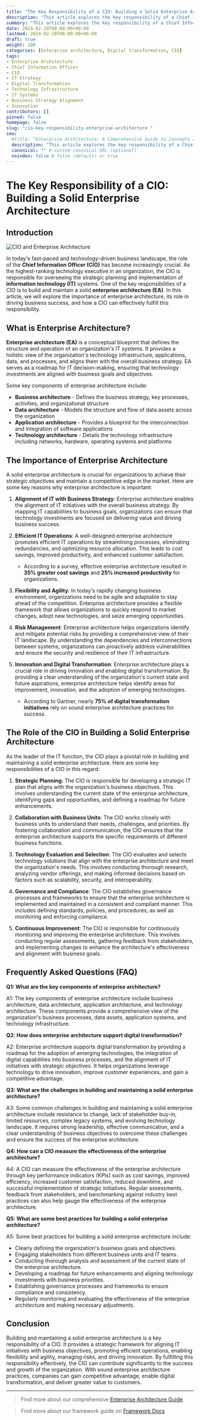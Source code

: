 ```yaml
---
title: "The Key Responsibility of a CIO: Building a Solid Enterprise Architecture"
description: "This article explores the key responsibility of a Chief Information Officer (CIO) to build and maintain solid enterprise architecture. It covers the importance of enterprise architecture, its role in aligning IT with business strategy, driving efficiency and innovation. The article also examines the CIO's responsibilities in strategic planning, stakeholder collaboration, technology evaluation and continuous improvement of the enterprise architecture."
summary: "This article explores the key responsibility of a Chief Information Officer (CIO) to build and maintain solid enterprise architecture. It covers the importance of enterprise architecture, its role in aligning IT with business strategy, driving efficiency and innovation. The article also examines the CIO's responsibilities in strategic planning, stakeholder collaboration, technology evaluation and continuous improvement of the enterprise architecture."
date: 2024-02-20T08:00:00+08:00
lastmod: 2024-02-20T08:00:00+08:00
draft: true
weight: 100
categories: [Enterprise architecture, Digital transformation, CIO]
tags: 
- Enterprise Architecture 
- Chief Information Officer
- CIO
- IT Strategy
- Digital Transformation 
- Technology Infrastructure
- IT Systems
- Business Strategy Alignment
- Innovation
contributors: []
pinned: false
homepage: false
slug: "cio-key-responsibility-enterprise-architecture "
seo:
  #title: "Enterprise Architecture: A Comprehensive Guide to Concepts and Industry Practices" # custom title (optional)
  description: "This article explores the key responsibility of a Chief Information Officer (CIO) to build and maintain solid enterprise architecture. It covers the importance of enterprise architecture, its role in aligning IT with business strategy, driving efficiency and innovation. The article also examines the CIO's responsibilities in strategic planning, stakeholder collaboration, technology evaluation and continuous improvement of the enterprise architecture." # custom description (recommended)
  canonical: "" # custom canonical URL (optional)
  noindex: false # false (default) or true
---
```


# The Key Responsibility of a CIO: Building a Solid Enterprise Architecture

## Introduction

![CIO and Enterprise Architecture](https://cdn.sa.net/2024/02/18/fSt53ILAXTiP72w.png)

In today's fast-paced and technology-driven business landscape, the role of the **Chief Information Officer (CIO)** has become increasingly crucial. As the highest-ranking technology executive in an organization, the CIO is responsible for overseeing the strategic planning and implementation of **information technology (IT)** systems. One of the key responsibilities of a CIO is to build and maintain a solid **enterprise architecture (EA)**. In this article, we will explore the importance of enterprise architecture, its role in driving business success, and how a CIO can effectively fulfill this responsibility.

## What is Enterprise Architecture?

**Enterprise architecture (EA)** is a conceptual blueprint that defines the structure and operation of an organization's IT systems. It provides a holistic view of the organization's technology infrastructure, applications, data, and processes, and aligns them with the overall business strategy. EA serves as a roadmap for IT decision-making, ensuring that technology investments are aligned with business goals and objectives.

Some key components of enterprise architecture include:

- **Business architecture** - Defines the business strategy, key processes, activities, and organizational structure
- **Data architecture** - Models the structure and flow of data assets across the organization
- **Application architecture** - Provides a blueprint for the interconnection and integration of software applications
- **Technology architecture** - Details the technology infrastructure including networks, hardware, operating systems and platforms

## The Importance of Enterprise Architecture

A solid enterprise architecture is crucial for organizations to achieve their strategic objectives and maintain a competitive edge in the market. Here are some key reasons why enterprise architecture is important:

1. **Alignment of IT with Business Strategy**: Enterprise architecture enables the alignment of IT initiatives with the overall business strategy. By mapping IT capabilities to business goals, organizations can ensure that technology investments are focused on delivering value and driving business success.

2. **Efficient IT Operations**: A well-designed enterprise architecture promotes efficient IT operations by streamlining processes, eliminating redundancies, and optimizing resource allocation. This leads to cost savings, improved productivity, and enhanced customer satisfaction.

    - According to a survey, effective enterprise architecture resulted in **35% greater cost savings** and **25% increased productivity** for organizations.

3. **Flexibility and Agility**: In today's rapidly changing business environment, organizations need to be agile and adaptable to stay ahead of the competition. Enterprise architecture provides a flexible framework that allows organizations to quickly respond to market changes, adopt new technologies, and seize emerging opportunities.

4. **Risk Management**: Enterprise architecture helps organizations identify and mitigate potential risks by providing a comprehensive view of their IT landscape. By understanding the dependencies and interconnections between systems, organizations can proactively address vulnerabilities and ensure the security and resilience of their IT infrastructure.

5. **Innovation and Digital Transformation**: Enterprise architecture plays a crucial role in driving innovation and enabling digital transformation. By providing a clear understanding of the organization's current state and future aspirations, enterprise architecture helps identify areas for improvement, innovation, and the adoption of emerging technologies.

   - According to Gartner, nearly **75% of digital transformation initiatives** rely on sound enterprise architecture practices for success.

## The Role of the CIO in Building a Solid Enterprise Architecture

As the leader of the IT function, the CIO plays a pivotal role in building and maintaining a solid enterprise architecture. Here are some key responsibilities of a CIO in this regard:

1. **Strategic Planning**: The CIO is responsible for developing a strategic IT plan that aligns with the organization's business objectives. This involves understanding the current state of the enterprise architecture, identifying gaps and opportunities, and defining a roadmap for future enhancements.

2. **Collaboration with Business Units**: The CIO works closely with business units to understand their needs, challenges, and priorities. By fostering collaboration and communication, the CIO ensures that the enterprise architecture supports the specific requirements of different business functions.

3. **Technology Evaluation and Selection**: The CIO evaluates and selects technology solutions that align with the enterprise architecture and meet the organization's needs. This involves conducting thorough research, analyzing vendor offerings, and making informed decisions based on factors such as scalability, security, and interoperability.

4. **Governance and Compliance**: The CIO establishes governance processes and frameworks to ensure that the enterprise architecture is implemented and maintained in a consistent and compliant manner. This includes defining standards, policies, and procedures, as well as monitoring and enforcing compliance.

5. **Continuous Improvement**: The CIO is responsible for continuously monitoring and improving the enterprise architecture. This involves conducting regular assessments, gathering feedback from stakeholders, and implementing changes to enhance the architecture's effectiveness and alignment with business goals.

## Frequently Asked Questions (FAQ)

**Q1: What are the key components of enterprise architecture?**

A1: The key components of enterprise architecture include business architecture, data architecture, application architecture, and technology architecture. These components provide a comprehensive view of the organization's business processes, data assets, application systems, and technology infrastructure.

**Q2: How does enterprise architecture support digital transformation?**

A2: Enterprise architecture supports digital transformation by providing a roadmap for the adoption of emerging technologies, the integration of digital capabilities into business processes, and the alignment of IT initiatives with strategic objectives. It helps organizations leverage technology to drive innovation, improve customer experiences, and gain a competitive advantage.

**Q3: What are the challenges in building and maintaining a solid enterprise architecture?**

A3: Some common challenges in building and maintaining a solid enterprise architecture include resistance to change, lack of stakeholder buy-in, limited resources, complex legacy systems, and evolving technology landscape. It requires strong leadership, effective communication, and a clear understanding of business objectives to overcome these challenges and ensure the success of the enterprise architecture.

**Q4: How can a CIO measure the effectiveness of the enterprise architecture?** 

A4: A CIO can measure the effectiveness of the enterprise architecture through key performance indicators (KPIs) such as cost savings, improved efficiency, increased customer satisfaction, reduced downtime, and successful implementation of strategic initiatives. Regular assessments, feedback from stakeholders, and benchmarking against industry best practices can also help gauge the effectiveness of the enterprise architecture.

**Q5: What are some best practices for building a solid enterprise architecture?**

A5: Some best practices for building a solid enterprise architecture include:

- Clearly defining the organization's business goals and objectives. 
- Engaging stakeholders from different business units and IT teams.
- Conducting thorough analysis and assessment of the current state of the enterprise architecture.
- Developing a roadmap for future enhancements and aligning technology investments with business priorities.
- Establishing governance processes and frameworks to ensure compliance and consistency. 
- Regularly monitoring and evaluating the effectiveness of the enterprise architecture and making necessary adjustments.

## Conclusion

Building and maintaining a solid enterprise architecture is a key responsibility of a CIO. It provides a strategic framework for aligning IT initiatives with business objectives, promoting efficient operations, enabling flexibility and agility, managing risks, and driving innovation. By fulfilling this responsibility effectively, the CIO can contribute significantly to the success and growth of the organization. With sound enterprise architecture practices, companies can gain competitive advantage, enable digital transformation, and deliver greater value to customers.

---

> Find more about our conprehensive [Enterprise Architecture Guide](/docs/ultimate-guides/chapter-1.1-introduction-of-enterprise-architecture/)

> Find more about our framework guide on [Framework Docs](/docs/frameworks/)
